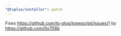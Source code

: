 ```yaml
---
"@tsplus/installer": patch
---
```


Fixes https://github.com/ts-plus/typescript/issues/1 by https://github.com/0x706b
